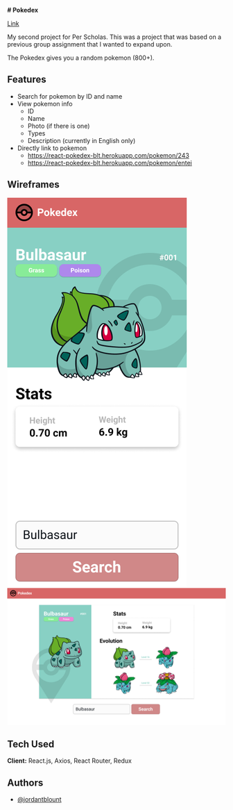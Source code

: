 **# Pokedex** 

[Link](https://react-pokedex-blt.herokuapp.com/)

My second project for Per Scholas. This was a project that was based on a previous group assignment that I wanted to expand upon. 

The Pokedex gives you a random pokemon (800+). 

## Features

- Search for pokemon by ID and name
- View pokemon info
  - ID
  - Name
  - Photo (if there is one)
  - Types
  - Description (currently in English only)
- Directly link to pokemon
  - https://react-pokedex-blt.herokuapp.com/pokemon/243
  - https://react-pokedex-blt.herokuapp.com/pokemon/entei


## Wireframes

![Mobile](https://raw.githubusercontent.com/JordanBlount/pokedex/main/wireframes/mobile.png)
![Desktop](https://raw.githubusercontent.com/JordanBlount/pokedex/main/wireframes/desktop.png)


## Tech Used
**Client:** React.js, Axios, React Router, Redux


## Authors

- [@jordantblount](https://jordanblount.com)



  